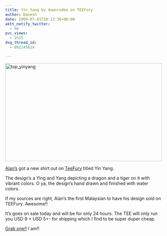 ```yaml
---
title: Yin Yang by downrodeo on TEEFury
author: Danesh
date: 2009-07-01T10:12:36+00:00
aktt_notify_twitter:
  - no
pvc_views:
  - 2515
dsq_thread_id:
  - 892145614

---
```

[<img loading="lazy" class="alignnone size-medium wp-image-1592" title="top_yinyang" src="/wp-content/uploads/2009/07/top_yinyang-500x312.jpg" alt="top_yinyang" width="500" height="312" srcset="/wp-content/uploads/2009/07/top_yinyang-500x312.jpg 500w, /wp-content/uploads/2009/07/top_yinyang.jpg 640w" sizes="(max-width: 500px) 100vw, 500px" />][1]

[Alan&#8217;s][2] got a new shirt out on [TeeFury][3] titled Yin Yang.

The design&#8217;s a Ying and Yang depicting a dragon and a tiger on it with vibrant colors. O ya, the design&#8217;s hand drawn and finished with water colors.

If my sources are right, Alan&#8217;s the first Malaysian to have his design sold on TEEFury. Awesome!!

It&#8217;s goes on sale today and will be for only 24 hours. The TEE will only run you USD 9 + USD 5+- for shipping which I find to be super duper cheap.

[Grab one!!][3] I am!!

 [1]: /wp-content/uploads/2009/07/top_yinyang.jpg
 [2]: http://alanbernard.com/
 [3]: http://www.teefury.com/